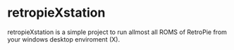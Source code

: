 # retropieXstation
retropieXstation is a simple project to run allmost all ROMS of RetroPie from your windows desktop enviroment (X).
